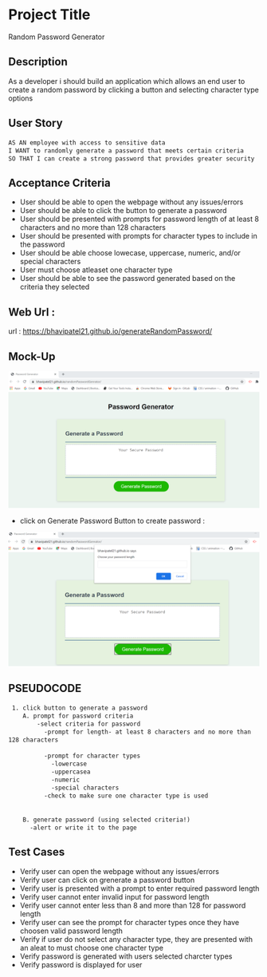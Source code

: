 #  Project Title 
 Random Password Generator

## Description 

As a developer i should build an application which allows an end user to create a random password by clicking a button and selecting  character type options

## User Story
```
AS AN employee with access to sensitive data
I WANT to randomly generate a password that meets certain criteria
SO THAT I can create a strong password that provides greater security

```
## Acceptance Criteria 
* User should be able to open the webpage without any issues/errors
* User should be able to click the button to generate a password
* User should be presented with prompts for password length of at least 8 characters and no more than 128 characters
* User should be presented with prompts for character types to include in the password
* User should be able choose lowecase, uppercase, numeric, and/or special characters
* User must choose atleaset one character type 
* User should be able to see the password generated based on the criteria they selected

## Web Url :

url : https://bhavipatel21.github.io/generateRandomPassword/

## Mock-Up

![password generator demo](./assets/password_generatorapp.png)

* click on Generate Password Button to create password :

![password generator demo](./assets/choosePasswordlength.png)
## PSEUDOCODE

     1. click button to generate a password
        A. prompt for password criteria
            -select criteria for password
              -prompt for length- at least 8 characters and no more than 128 characters
              
              -prompt for character types
                -lowercase
                -uppercasea
                -numeric
                -special characters
              -check to make sure one character type is used


        B. generate password (using selected criteria!)
          -alert or write it to the page

 

## Test Cases

* Verify user can open the webpage without any issues/errors
* Verify user can click on grenerate a password button
* Verify user is presented with a prompt to enter required password length 
* Verify user cannot enter invalid input for password length
* Verify user cannot enter less than 8 and more than 128 for password length
* Verify user can see the prompt for character types once they have choosen valid password length
* Verify if user do not select any character type, they are presented with an aleat to must choose one character type
* Verify password is generated with users selected charcter types
* Verify password is displayed for user 
